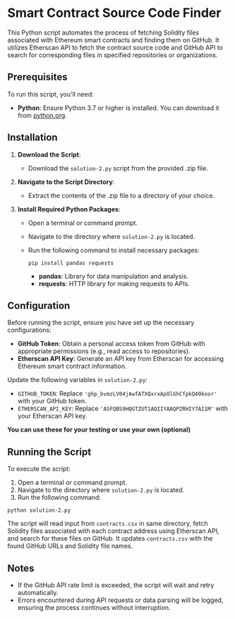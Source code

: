 # Smart Contract Source Code Finder

This Python script automates the process of fetching Solidity files associated with Ethereum smart contracts and finding them on GitHub. It utilizes Etherscan API to fetch the contract source code and GitHub API to search for corresponding files in specified repositories or organizations.

## Prerequisites

To run this script, you'll need:

- **Python**: Ensure Python 3.7 or higher is installed. You can download it from [python.org](https://www.python.org/downloads/).

## Installation

1. **Download the Script**: 
   - Download the `solution-2.py` script from the provided .zip file.

2. **Navigate to the Script Directory**: 
   - Extract the contents of the .zip file to a directory of your choice.

3. **Install Required Python Packages**: 
   - Open a terminal or command prompt.
   - Navigate to the directory where `solution-2.py` is located.
   - Run the following command to install necessary packages:

     ```
     pip install pandas requests
     ```

     - **pandas**: Library for data manipulation and analysis.
     - **requests**: HTTP library for making requests to APIs.

## Configuration

Before running the script, ensure you have set up the necessary configurations:

- **GitHub Token**: Obtain a personal access token from GitHub with appropriate permissions (e.g., read access to repositories).
- **Etherscan API Key**: Generate an API key from Etherscan for accessing Ethereum smart contract information.

Update the following variables in `solution-2.py`:

- `GITHUB_TOKEN`: Replace `'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'` with your GitHub token.
- `ETHERSCAN_API_KEY`: Replace `'ASFQBS9HQGTZUT1AQIIYA8QPZRHIY7AI1M'` with your Etherscan API key.

**You can use these for your testing or use your own (optional)**


## Running the Script

To execute the script:

1. Open a terminal or command prompt.
2. Navigate to the directory where `solution-2.py` is located.
3. Run the following command:

`python solution-2.py`


The script will read input from `contracts.csv` in same directory, fetch Solidity files associated with each contract address using Etherscan API, and search for these files on GitHub. It updates `contracts.csv` with the found GitHub URLs and Solidity file names.

## Notes

- If the GitHub API rate limit is exceeded, the script will wait and retry automatically.
- Errors encountered during API requests or data parsing will be logged, ensuring the process continues without interruption.
